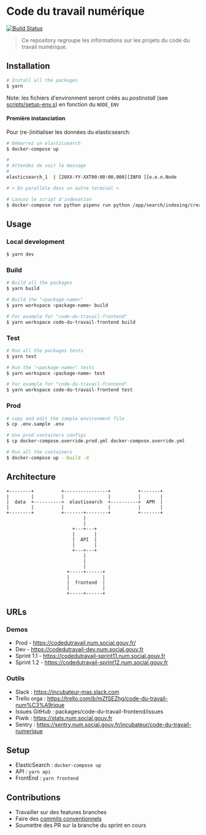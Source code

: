 # Code du travail numérique

[![Build Status](https://travis-ci.com/SocialGouv/code-du-travail-numerique.svg?branch=master)](https://travis-ci.com/SocialGouv/code-du-travail-numerique)

> Ce repository regroupe les informations sur les projets du code du travail numérique.

## Installation

```sh
# Install all the packages
$ yarn
```

Note: les fichiers d'environment seront créés au _postinstall_ (see [scripts/setup-env.s](scripts/setup-env.sh)) en fonction du `NODE_ENV`

#### Première instanciation

Pour (re-)initialiser les données du elasticsearch:

```sh
# Démarrez un elasticsearch
$ docker-compose up

#
# Attendez de voir le message
#
elasticsearch_1  | [20XX-YY-XXT00:00:00,000][INFO ][o.e.n.Node               ] [code-du-travail-data-elasticsearch-single-node] started

# > En parallèle dans un autre terminal <

# Lancez le script d'indexation
$ docker-compose run python pipenv run python /app/search/indexing/create_indexes.py
```

## Usage

### Local development

```sh
$ yarn dev
```

### Build

```sh
# Build all the packages
$ yarn build

# Build the "<package-name>"
$ yarn workspace <package-name> build

# For example for "code-du-travail-frontend"
$ yarn workspace code-du-travail-frontend build
```

### Test

```sh
# Run all the packages tests
$ yarn test

# Run the "<package-name>" tests
$ yarn workspace <package-name> test

# For example for "code-du-travail-frontend"
$ yarn workspace code-du-travail-frontend test
```

### Prod

```sh
# copy and edit the sample environment file
$ cp .env.sample .env

# Use prod containers configs
$ cp docker-compose.override.prod.yml docker-compose.override.yml

# Run all the containers
$ docker-compose up --build -d
```

## Architecture

```
+--------+          +----------------+          +-------+
|        |          |                |          |       |
|  data  +---------->  elastisearch  +---------->  APM  |
|        |          |                |          |       |
+--------+          +-------+--------+          +-------+
                            |
                            |
                        +---+---+
                        |       |
                        |  API  |
                        |       |
                        +---+---+
                            |
                            |
                            |
                      +-----+------+
                      |            |
                      |  frontend  |
                      |            |
                      +-----+------+
```

## URLs

### Demos

- Prod - https://codedutravail.num.social.gouv.fr/
- Dev - https://codedutravail-dev.num.social.gouv.fr
- Sprint 1.1 - https://codedutravail-sprint11.num.social.gouv.fr
- Sprint 1.2 - https://codedutravail-sprint12.num.social.gouv.fr

### Outils

- Slack : https://incubateur-mas.slack.com
- Trello orga : https://trello.com/b/mZfSEZhg/code-du-travail-num%C3%A9rique
- Issues GitHub : packages/code-du-travail-frontend/issues
- Piwik : https://stats.num.social.gouv.fr
- Sentry : https://sentry.num.social.gouv.fr/incubateur/code-du-travail-numerique


## Setup

- ElasticSearch : `docker-compose up`
- API : `yarn api`
- FrontEnd : `yarn frontend`

## Contributions

- Travailler sur des features branches
- Faire des [commits conventionnels](https://github.com/conventional-changelog/conventional-changelog)
- Soumettre des PR sur la branche du sprint en cours

